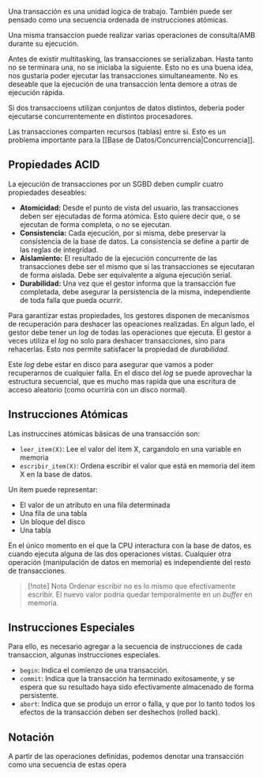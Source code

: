 Una transacción es una unidad logica de trabajo. También puede ser pensado como una secuencia ordenada de instrucciones atómicas.

Una misma transaccion puede realizar varias operaciones de consulta/AMB durante su ejecución.

Antes de existir multitasking, las transacciones se serializaban. Hasta tanto no se terminara una, no se iniciaba la siguiente. Esto no es una buena idea, nos gustaria poder ejecutar las transacciones simultaneamente. No es deseable que la ejecución de una transacción lenta demore a otras de ejecución rápida.

Si dos transaccioens utilizan conjuntos de datos distintos, debería poder ejecutarse concurrentemente en distintos procesadores.

Las transacciones comparten recursos (tablas) entre si. Esto es un problema importante para la [[Base de Datos/Concurrencia|Concurrencia]].

## Propiedades ACID

La ejecución de transacciones por un SGBD deben cumplir cuatro propiedades deseables:

- **Atomicidad:** Desde el punto de vista del usuario, las transacciones deben ser ejecutadas de forma atómica. Esto quiere decir que, o se ejecutan de forma completa, o no se ejecutan.
- **Consistencia:** Cada ejecución, por si misma, debe preservar la consistencia de la base de datos. La consistencia se define a partir de las reglas de integridad.
- **Aislamiento:** El resultado de la ejecución concurrente de las transacciones debe ser el mismo que si las transacciones se ejecutaran de forma aislada. Debe ser equivalente a alguna ejecución serial.
- **Durabilidad:** Una vez que el gestor informa que la transacción fue completada, debe asegurar la persistencia de la misma, independiente de toda falla que pueda ocurrir.

Para garantizar estas propiedades, los gestores disponen de mecanismos de recuperación para deshacer las opeaciones realizadas. En algun lado, el gestor debe tener un *log* de todas las operaciones que ejecuta. El gestor a veces utiliza el *log* no solo para deshacer transacciones, sino para rehacerlas. Esto nos permite satisfacer la propiedad de *durabilidad*.

Este *log* debe estar en disco para asegurar que vamos a poder recuperarnos de cualquier falla. En el disco del *log* se puede aprovechar la estructura secuencial, que es mucho mas rapida que una escritura de acceso aleatorio (como ocurriria con un disco normal).

## Instrucciones Atómicas

Las instruccines atómicas básicas de una transacción son:

- `leer_item(X)`: Lee el valor del item X, cargandolo en una variable en memoria
- `escribir_item(X)`: Ordena escribir el valor que está en memoria del item X en la base de datos.

Un item puede representar:

- El valor de un atributo en una fila determinada
- Una fila de una tabla
- Un bloque del disco
- Una tabla

En el único momento en el que la CPU interactura con la base de datos, es cuando ejecuta alguna de las dos operaciones vistas. Cualquier otra operación (manipulación de datos en memoria) es independiente del resto de transacciones.

> [!note] Nota
> Ordenar escribir no es lo mismo que efectivamente escribir. El nuevo valor podría quedar temporalmente en un *buffer* en memoría.

## Instrucciones Especiales

Para ello, es necesario agregar a la secuencia de instrucciones de cada transaccion, algunas instrucciones especiales.

- `begin`: Indica el comienzo de una transacción.
- `commit`: Indica que la transacción ha terminado exitosamente, y se espera que su resultado haya sido efectivamente almacenado de forma persistente.
- `abort`: Indica que se produjo un error o falla, y que por lo tanto todos los efectos de la transacción deben ser deshechos (rolled back).

## Notación

A partir de las operaciones definidas, podemos denotar una transacción como una secuencia de estas opera